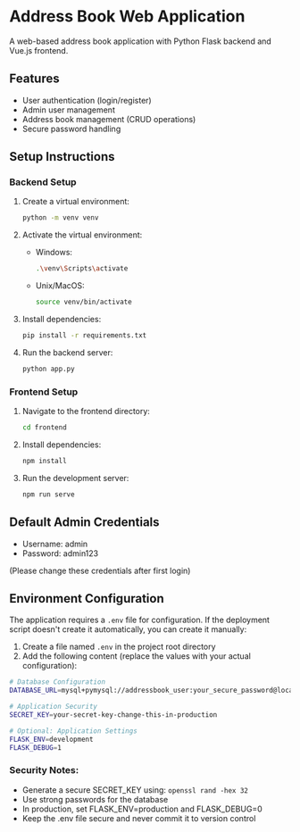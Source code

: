 # Address Book Web Application

A web-based address book application with Python Flask backend and Vue.js frontend.

## Features
- User authentication (login/register)
- Admin user management
- Address book management (CRUD operations)
- Secure password handling

## Setup Instructions

### Backend Setup
1. Create a virtual environment:
   ```bash
   python -m venv venv
   ```

2. Activate the virtual environment:
   - Windows:
     ```bash
     .\venv\Scripts\activate
     ```
   - Unix/MacOS:
     ```bash
     source venv/bin/activate
     ```

3. Install dependencies:
   ```bash
   pip install -r requirements.txt
   ```

4. Run the backend server:
   ```bash
   python app.py
   ```

### Frontend Setup
1. Navigate to the frontend directory:
   ```bash
   cd frontend
   ```

2. Install dependencies:
   ```bash
   npm install
   ```

3. Run the development server:
   ```bash
   npm run serve
   ```

## Default Admin Credentials
- Username: admin
- Password: admin123

(Please change these credentials after first login)

## Environment Configuration

The application requires a `.env` file for configuration. If the deployment script doesn't create it automatically, you can create it manually:

1. Create a file named `.env` in the project root directory
2. Add the following content (replace the values with your actual configuration):

```bash
# Database Configuration
DATABASE_URL=mysql+pymysql://addressbook_user:your_secure_password@localhost/addressbook

# Application Security
SECRET_KEY=your-secret-key-change-this-in-production

# Optional: Application Settings
FLASK_ENV=development
FLASK_DEBUG=1
```

### Security Notes:
- Generate a secure SECRET_KEY using: `openssl rand -hex 32`
- Use strong passwords for the database
- In production, set FLASK_ENV=production and FLASK_DEBUG=0
- Keep the .env file secure and never commit it to version control
